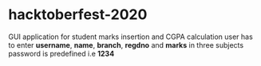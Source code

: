 # hacktoberfest-2020

GUI application for student marks insertion and CGPA calculation
user has to enter __username__, __name__, __branch__, __regdno__ and __marks__ in three subjects
password is predefined i.e __1234__